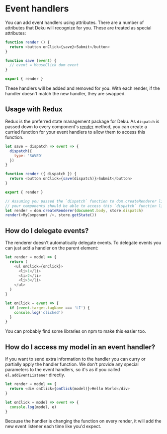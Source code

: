 # Event handlers

You can add event handlers using attributes. There are a number of attributes that Deku will recognize for you. These are treated as special attributes:

```js
function render () {
  return <button onClick={save}>Submit</button>
}

function save (event) {
  // event = MouseClick dom event
}

export { render }
```

These handlers will be added and removed for you. With each render, if the handler doesn't match the new handler, they are swapped.

## Usage with Redux

Redux is the preferred state management package for Deku. As `dispatch` is passed down to every component's [render](components.md) method, you can create a curried function for your event handlers to allow them to access this function.

```js
let save = dispatch => event => {
  dispatch({
    type: 'SAVED'
  })
}

function render ({ dispatch }) {
  return <button onClick={save(dispatch)}>Submit</button>
}

export { render }
```

```js
// Assuming you passed the `dispatch` function to dom.createRenderer like below,
// your components should be able to access this `dispatch` function like above.
let render = dom.createRenderer(document.body, store.dispatch)
render(<MyComponent />, store.getState())
```

## How do I delegate events?

The renderer doesn't automatically delegate events. To delegate events you can just add a handler on the parent element:

```js
let render = model => {
  return (
    <ul onClick={onClick}>
      <li>1</li>
      <li>2</li>
      <li>3</li>
    </ul>
  )
}

let onClick = event => {
  if (event.target.tagName === 'LI') {
    console.log('clicked')
  }
}
```

You can probably find some libraries on npm to make this easier too.

## How do I access my model in an event handler?

If you want to send extra information to the handler you can curry or partially apply the handler function. We don't provide any special parameters to the event handlers, so it's as if you called `el.addEventListener` directly.

```js
let render = model => {
  return <div onClick={onClick(model)}>Hello World</div>
}

let onClick = model => event => {
  console.log(model, e)
}
```

Because the handler is changing the function on every render, it will add the new event listener each time like you'd expect.
